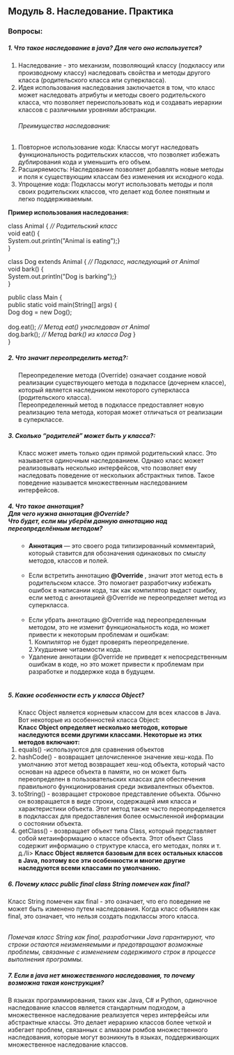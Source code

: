<h2> Модуль 8. Наследование. Практика </h2>
<h3> Вопросы:  </h3> 
<h5> 1. Что такое наследование в java? Для чего оно используется? </h5>
<ol>
<li> Наследование - это механизм, позволяющий классу (подклассу или производному классу) наследовать свойства и методы другого класса (родительского класса или суперкласса). </li>
<li> Идея использования наследования заключается в том, что класс может наследовать атрибуты и методы своего родительского класса, что позволяет переиспользовать код и создавать иерархии классов с различными уровнями абстракции.  </li>
<h6> Преимущества наследования:</h6>
</ol>
<ol>
<li>Повторное использование кода: Классы могут наследовать функциональность родительских классов, что позволяет избежать дублирования кода и уменьшить его объем.</li>
<li>Расширяемость: Наследование позволяет добавлять новые методы и поля к существующим классам без изменения их исходного кода.</li>
<li>Упрощение кода: Подклассы могут использовать методы и поля своих родительских классов, что делает код более понятным и легко поддерживаемым.</li>
</ol>
<strong> Пример использования наследования: </strong><br>

class Animal {  <em> // Родительский класс </em> <br>
    void eat() {<br>
        System.out.println("Animal is eating");}<br>
}<br>

class Dog extends Animal { <em> // Подкласс, наследующий от Animal </em> <br>
     void bark() {<br>
        System.out.println("Dog is barking");}<br>
}<br>

public class Main {<br>
public static void main(String[] args) {<br>
     Dog dog = new Dog();<br>
<br>
     dog.eat(); <em> // Метод eat() унаследован от Animal </em> <br>
     dog.bark(); <em> // Метод bark() из класса Dog </em> } <br>
}<br>

<h5> 2. Что значит переопределить метод?: </h5>
<ol> Переопределение метода (Override) означает создание новой реализации существующего метода в подклассе (дочернем классе), который является наследником некоторого суперкласса (родительского класса).<br>
 Переопределенный метод в подклассе предоставляет новую реализацию тела метода, которая может отличаться от реализации в суперклассе.</ol>

<h5> 3. Сколько “родителей” может быть у класса?: </h5>
<ol> Класс может иметь только один прямой родительский класс. Это называется одиночным наследованием. Однако класс может реализовывать несколько интерфейсов, что позволяет ему наследовать поведение от нескольких абстрактных типов. Такое поведение называется множественным наследованием интерфейсов. 
</ol>

<h5> 4. Что такое аннотация?  <br> Для чего нужна аннотация @Override?  <br> Что будет, если мы уберём данную аннотацию над переопределённым методом? </h5>
<ol> <ul> <li> <strong> Аннотация </strong> — это своего рода типизированный комментарий, который ставится для обозначения одинаковых по смыслу методов, классов и полей. </li><br> 
<li> Если встретить аннотацию <strong> @Override </strong>, значит этот метод есть в родительском классе. Это помогает разработчику избежать ошибок в написании кода, так как компилятор выдаст ошибку, если метод с аннотацией @Override не переопределяет метод из суперкласса.</li> <br>
<li> Если убрать аннотацию @Override над переопределенным методом, это не изменит функциональность кода, но может привести к некоторым проблемам и ошибкам: <br>
1. Компилятор не будет проверять переопределение. <br>
2.Ухудшение читаемости кода. <br>
<li> Удаление аннотации @Override не приведет к непосредственным ошибкам в коде, но это может привести к проблемам при разработке и поддержке кода в будущем. </li></ul>
<br>
</ol>

<h5> 5. Какие особенности есть у класса Object? </h5>
<ol>Класс Object является корневым классом для всех классов в Java. Вот некоторые из особенностей класса Object:<br>
<b> Класс Object определяет несколько методов, которые наследуются всеми другими классами. Некоторые из этих методов включают: </b>
<li>equals() -используются для сравнения объектов </li>
<li>hashCode() - возвращает целочисленное значение хеш-кода. По умолчанию этот метод возвращает хеш-код объекта, который часто основан на адресе объекта в памяти, но он может быть переопределен в пользовательских классах для обеспечения правильного функционирования среди эквивалентных объектов.</li>
<li>toString() - возвращает строковое представление объекта. Обычно он возвращается в виде строки, содержащей имя класса и характеристики объекта. Этот метод также часто переопределяется в подклассах для предоставления более осмысленной информации о состоянии объекта.</li>
<li>getClass() - возвращает объект типа Class, который представляет собой метаинформацию о классе объекта. Этот объект Class содержит информацию о структуре класса, его методах, полях и т. д./li>
<b> Класс Object является базовым для всех остальных классов в Java, поэтому все эти особенности и многие другие наследуются всеми классами по умолчанию.</b>
</ol>

<h5> 6. Почему класс public final class String помечен как final? </h5>
<p> Класс String помечен как final - это означает, что его поведение не может быть изменено путем наследования. Когда класс объявлен как final, это означает, что нельзя создать подклассы этого класса.</p> <br>
<i> Помечая класс String как final, разработчики Java гарантируют, что строки остаются неизменяемыми и предотвращают возможные проблемы, связанные с изменением содержимого строк в процессе выполнения программы.</i>

<h5> 7. Если в java нет множественного наследования, то почему возможна такая конструкция? </h5>
<p> В языках программирования, таких как Java, C# и Python, одиночное наследование классов является стандартным подходом, а множественное наследование реализуется через интерфейсы или абстрактные классы. Это делает иерархию классов более четкой и избегает проблем, связанных с алмазом ромбов множественного наследования, которые могут возникнуть в языках, поддерживающих множественное наследование классов.</p>